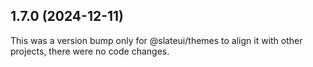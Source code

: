 ## 1.7.0 (2024-12-11)

This was a version bump only for @slateui/themes to align it with other projects, there were no code changes.